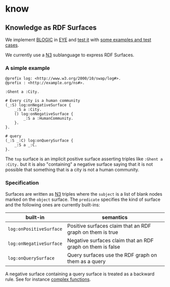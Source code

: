 # know

## Knowledge as RDF Surfaces

We implement [BLOGIC](https://www.slideshare.net/PatHayes/blogic-iswc-2009-invited-talk) in [EYE](https://josd.github.io/eye/)
and [test it](https://github.com/josd/know/blob/master/test) with [some examples and test cases](https://github.com/josd/know/blob/master/etc.md).

We currently use a [N3](https://w3c.github.io/N3/spec/) sublanguage to express RDF Surfaces.

### A simple example

```
@prefix log: <http://www.w3.org/2000/10/swap/log#>.
@prefix : <http://example.org/ns#>.

:Ghent a :City.

# Every city is a human community
(_:S) log:onNegativeSurface {
    _:S a :City.
    () log:onNegativeSurface {
        _:S a :HumanCommunity.
    }.
}.

# query
(_:S _:C) log:onQuerySurface {
    _:S a _:C.
}.
```

The `top` surface is an implicit positive surface asserting triples like `:Ghent a :City.`
but it is also "containing" a negative surface saying that it is not possible that
something that is a city is not a human community.

### Specification

Surfaces are written as [N3](https://w3c.github.io/N3/spec/) triples where the `subject` is a list of blank nodes marked on the `object` surface.
The `predicate` specifies the kind of surface and the following ones are currently built-ins:

| built-in | semantics |
| -------- | -------- |
| `log:onPositiveSurface` | Positive surfaces claim that an RDF graph on them is true |
| `log:onNegativeSurface` | Negative surfaces claim that an RDF graph on them is false |
| `log:onQuerySurface` | Query surfaces use the RDF graph on them as a query |

A negative surface containing a query surface is treated as a backward rule.
See for instance [complex functions](https://github.com/josd/eye/blob/master/reasoning/blogic/complex.n3).
